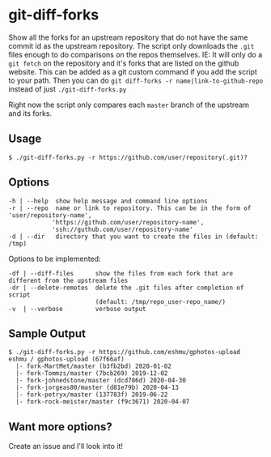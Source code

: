 # git-diff-forks
Show all the forks for an upstream repository that do not have the same commit id as the upstream repository. The script only downloads the ```.git``` files enough to do comparisons on the repos themselves. IE: It will only do a ```git fetch``` on the repository and it's forks that are listed on the github website.
This can be added as a git custom command if you add the script to your path. Then you can do ```git diff-forks -r name|link-to-github-repo``` instead of just ```./git-diff-forks.py```

Right now the script only compares each ```master``` branch of the upstream and its forks. 

## Usage
```$ ./git-diff-forks.py -r https://github.com/user/repository(.git)?```

## Options
```
-h | --help  show help message and command line options
-r | --repo  name or link to repository. This can be in the form of 'user/repository-name', 
            'https://github.com/user/repository-name', 
            'ssh://guthub.com/user/repository-name'
-d | --dir   directory that you want to create the files in (default: /tmp)
```

Options to be implemented:
```
-df | --diff-files      show the files from each fork that are different from the upstream files
-dr | --delete-remotes  delete the .git files after completion of script 
                        (default: /tmp/repo_user-repo_name/)
-v  | --verbose         verbose output
```
## Sample Output
```
$ ./git-diff-forks.py -r https://github.com/eshmu/gphotos-upload
eshmu / gphotos-upload (67f66af)
  |- fork-MartMet/master (b3fb2bd) 2020-01-02
  |- fork-Tommzs/master (7bcb269) 2019-12-02
  |- fork-johnedstone/master (dcd786d) 2020-04-30
  |- fork-jorgeas80/master (d81e79b) 2020-04-13
  |- fork-petryx/master (137783f) 2019-06-22
  |- fork-rock-meister/master (f9c3671) 2020-04-07
```
## Want more options?
Create an issue and I'll look into it!
